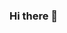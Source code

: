 ### Hi there 👋

<!--
**ThiernoDiallo2018/ThiernoDiallo2018** is a ✨ _special_ ✨ repository because its `README.md` (this file) appears on your GitHub profile.

I'm a passionate aspiring iOS Developer with a love for the Startup eco-system. 

🌱 Currently, I'm diving deep into UIKit with the hopes of learning SwiftUI down the line. 
🚀 I'm constantly exploring new technologies and finding ways to grow and contribute to the community.

When I'm not coding, you can find me working in the Venture Capital landscape. A big fan of learning and connecting with upcoming founders who are 
working on ground breaking technology. But, outside of work, you can find me Acting in shorts and off-broadway shows. 

### 🔧 Technologies & Tools
Here are some of the iOS technologies I plan on diving into:

- Augmented Reality: ARKit and RealityKit
- Machine Learning
- More to come....

### 📫 Let's Connect
Feel free to reach out to me through email: tdiallo1996@gmail.com. I'm always open to interesting conversations, collaborations, or simply saying hello!

🌐 Check out my acting site: https://www.thierno-diallo.com/

### 🔭 I’m currently working on ......
-->
